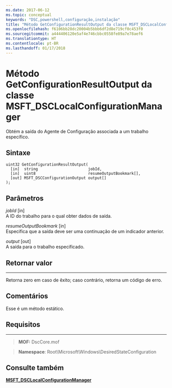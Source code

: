 ```yaml
---
ms.date: 2017-06-12
ms.topic: conceptual
keywords: "DSC,powershell,configuração,instalação"
title: "Método GetConfigurationResultOutput da classe MSFT_DSCLocalConfigurationManager"
ms.openlocfilehash: f6106bb28dc20004b5bbb6df2d8e719cf0c453f0
ms.sourcegitcommit: a444406120e5af4e746cbbc0558fe89a7e78aef6
ms.translationtype: HT
ms.contentlocale: pt-BR
ms.lasthandoff: 01/17/2018
---
```

# <a name="getconfigurationresultoutput-method-of-the-msftdsclocalconfigurationmanager-class"></a>Método GetConfigurationResultOutput da classe MSFT_DSCLocalConfigurationManager

Obtém a saída do Agente de Configuração associada a um trabalho específico.

<a name="syntax"></a>Sintaxe
------

```mof
uint32 GetConfigurationResultOutput(
  [in]  string                      jobId,
  [in]  uint8                       resumeOutputBookmark[],
  [out] MSFT_DSCConfigurationOutput output[]
);
```

<a name="parameters"></a>Parâmetros
----------

*jobId* \[in\]  
A ID do trabalho para o qual obter dados de saída.

*resumeOutputBookmark* \[in\]  
Especifica que a saída deve ser uma continuação de um indicador anterior.

*output* \[out\]  
A saída para o trabalho especificado.

## <a name="return-value"></a>Retornar valor
------------

Retorna zero em caso de êxito; caso contrário, retorna um código de erro.

## <a name="remarks"></a>Comentários

Esse é um método estático.

## <a name="requirements"></a>Requisitos
------------
>**MOF:** DscCore.mof

>**Namespace**: Root\Microsoft\Windows\DesiredStateConfiguration


## <a name="see-also"></a>Consulte também


[**MSFT_DSCLocalConfigurationManager**](msft-dsclocalconfigurationmanager.md)

 

 



